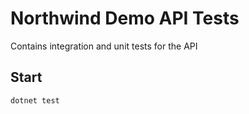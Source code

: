 # Northwind Demo API Tests

Contains integration and unit tests for the API

## Start

```shellscript
dotnet test
```
